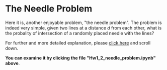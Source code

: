  # The Needle Problem

Here it is, another enjoyable problem, "the needle problem". The problem is indeed very simple,
given two lines at a distance *d* from each other, what is the probality of intersection of a 
randomly placed needle with the lines? 

For further and more detailed explanation, please [click here](https://web.itu.edu.tr/tuncaor/monte.html) and scroll down.

**You can examine it by clicking the file "Hw1_2_needle_problem.ipynb" above**.
